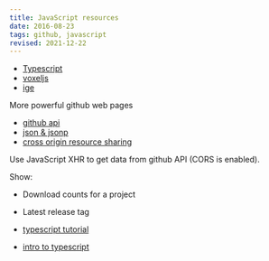 ```yaml
---
title: JavaScript resources
date: 2016-08-23
tags: github, javascript
revised: 2021-12-22
---
```


- [Typescript](http://www.codeproject.com/Articles/756189/Master-Chief-CreateJS-TypeScript)
- [voxeljs](http://voxeljs.com/)
- [ige](https://github.com/Irrelon/ige)


More powerful github web pages

- [github api](https://developer.github.com/v3/)
- [json & jsonp](https://javascriptweblog.wordpress.com/2010/11/29/json-and-jsonp/)
- [cross origin resource sharing](http://stackoverflow.com/questions/26416727/cross-origin-resource-sharing-on-github-pages)

Use JavaScript XHR to get data from github API  (CORS is enabled).

Show:

- Download counts for a project
- Latest release tag


- [typescript tutorial](http://www.typescriptlang.org/docs/tutorial.html)
- [intro to typescript](https://www.devbridge.com/articles/say-hello-to-typescript/)

